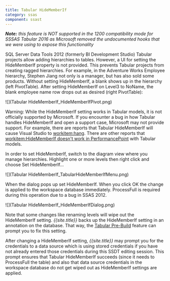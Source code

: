 ```yaml
---
title: Tabular HideMemberIf
category: ssas
component: ssast
---
```


_**Note:** this feature is NOT supported in the 1200 compatibility mode for SSSAS Tabular 2016 as Microsoft removed the undocumented hooks that we were using to expose this functionality_

SQL Server Data Tools 2012 (formerly BI Development Studio) Tabular projects allow adding hierarchies to tables. However, a UI for setting the HideMemberIf property is not provided. This prevents Tabular projects from creating ragged hierarchies. For example, in the Adventure Works Employee hierarchy, Stephen Jiang not only is a manager, but has also sold some products. Without setting HideMemberIf, a blank shows up in the hierarchy (left PivotTable). After setting HideMemberIf on Level3 to NoName, the blank employee name row drops out as desired (right PivotTable):

![](Tabular HideMemberIf_HideMemberIfPivot.png)

Warning: While the HideMemberIf setting works in Tabular models, it is not officially supported by Microsoft. If you encounter a bug in how Tabular handles HideMemberIf and open a support case, Microsoft may not provide support. For example, there are reports that Tabular HideMemberIf will cause Visual Studio to [workitem:hang](http://bidshelper.codeplex.com/workitem/35428). There are other reports that [workitem:HideMemberIf doesn't work in PerformancePoint](http://bidshelper.codeplex.com/workitem/33002) with Tabular models.

In order to set HideMemberIf, switch to the diagram view where you manage hierarchies. Highlight one or more levels then right click and choose Set HideMemberIf...

![](Tabular HideMemberIf_TabularHideMemberIfMenu.png)

When the dialog pops up set HideMemberIf. When you click OK the change is applied to the workspace database immediately. ProcessFull is required during this operation due to a bug in SSAS 2012.

![](Tabular HideMemberIf_HideMemberIfDialog.png)

Note that some changes like renaming levels will wipe out the HideMemberIf setting. *{{site.title}}* backs up the HideMemberIf setting in an annotation on the database. That way, the [Tabular Pre-Build](../TabularPre-Build) feature can prompt you to fix this setting.

After changing a HideMemberIf setting, *{{site.title}}* may prompt you for the credentials to a data source which is using stored credentials if you have not already entered those credentials during this SSDT editing session. This prompt ensures that Tabular HideMemberIf succeeds (since it needs to ProcessFull the table) and also that data source credentials in the workspace database do not get wiped out as HideMemberIf settings are applied.